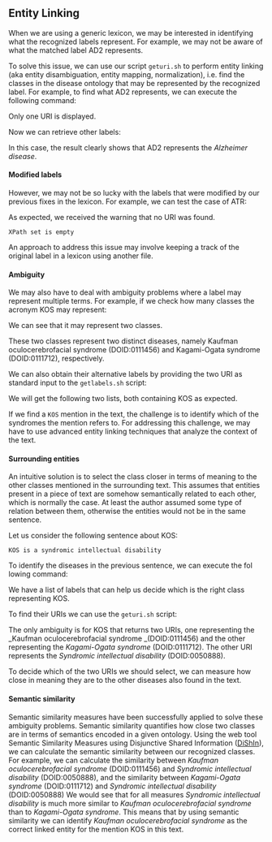<script>
import Execute from "$components/Execute.svelte";
</script>

##  Entity Linking

When we are using a generic lexicon, we may be interested in identifying
what the recognized labels represent. For example, we may not be aware of what the matched label AD2 represents.

To solve this issue, we can use our script `geturi.sh` to perform entity linking (aka entity disambiguation, entity mapping, normalization), i.e. find the classes in the disease ontology that may be represented by the recognized label. For example, to find what AD2 represents, we can execute the following command:

<Execute command="echo 'AD2' | ./geturi.sh doid.owl" />

Only one URI is displayed.


Now we can retrieve other labels:

<Execute command="echo 'http://purl.obolibrary.org/obo/DOID_0110035' | ./getlabels.sh doid.owl" />

In this case, the result clearly shows that AD2 represents the _Alzheimer
disease_.

#### Modified labels
However, we may not be so lucky with the labels that were modified by our previous fixes in the lexicon. For example, we can test the case of ATR:

<Execute command="echo 'ATR' | ./geturi.sh doid.owl" />

As expected, we received the warning that no URI was found.
```text 
XPath set is empty
```
An approach to address this issue may involve keeping a track of the original label in a lexicon using another file.

#### Ambiguity
We may also have to deal with ambiguity problems where a label may represent multiple terms. For example, if we check how many classes the acronym KOS may represent:

<Execute command="echo 'KOS' | ./geturi.sh doid.owl" />

We can see that it may represent two classes.

These two classes represent two distinct diseases, namely Kaufman oculocerebrofacial syndrome (DOID:0111456) and Kagami-Ogata syndrome (DOID:0111712), respectively.

We can also obtain their alternative labels by providing the two URI as
standard input to the `getlabels.sh` script:

<Execute command="echo 'http://purl.obolibrary.org/obo/DOID_0111456' | ./getlabels.sh doid.owl" />

<Execute command="echo 'http://purl.obolibrary.org/obo/DOID_0111712' | ./getlabels.sh doid.owl" />

We will get the following two lists, both containing KOS as expected.

If we find a `KOS` mention in the text, the challenge is to identify which of the syndromes the mention refers to. For addressing this challenge, we may have to use advanced entity linking techniques that analyze the context of the text.

#### Surrounding entities
An intuitive solution is to select the class closer in terms of meaning to the other classes mentioned in the surrounding text. This assumes that entities present in a piece of text are somehow semantically related to each other, which is normally the case. At least the author assumed some type of relation between them, otherwise the entities would not be in the same sentence.

Let us consider the following sentence about KOS: 
```text
KOS is a syndromic intellectual disability
```
To identify the diseases in the previous sentence, we can execute the fol
lowing command:

<Execute command="echo 'KOS is a syndromic intellectual disability' | grep -o -w -F -f diseases.txt" />

We have a list of labels that can help us decide which is the right class
representing KOS. 

To find their URIs we can use the `geturi.sh` script:

<Execute command="echo 'KOS is a syndromic intellectual disability' | grep -o -w -F -f diseases.txt | ./geturi.sh doid.owl" />

The only ambiguity is for KOS that returns two URIs, one representing the _Kaufman oculocerebrofacial syndrome _(DOID:0111456) and the other representing the _Kagami-Ogata syndrome_ (DOID:0111712).
The other URI represents the _Syndromic intellectual disability_ (DOID:0050888).

To decide which of the two URIs we should select, we can measure how
close in meaning they are to the other diseases also found in the text.

#### Semantic similarity
Semantic similarity measures have been successfully applied to solve these ambiguity problems. Semantic similarity quantifies how close two classes are in terms of semantics encoded in a given ontology. Using the web tool Semantic Similarity Measures using Disjunctive Shared Information ([DiShIn](http://labs.rd.ciencias.ulisboa.pt/dishin/)), we can calculate the semantic similarity between our recognized classes. For example, we can calculate the similarity between _Kaufman oculocerebrofacial syndrome_
(DOID:0111456) and _Syndromic intellectual disability_ (DOID:0050888), and the similarity between _Kagami-Ogata syndrome_ (DOID:0111712)
and _Syndromic intellectual disability_ (DOID:0050888)
We would see that for all measures _Syndromic intellectual disability_ is much more similar to _Kaufman oculocerebrofacial syndrome_ than to _Kagami-Ogata syndrome_.  This means that by using semantic similarity we can identify _Kaufman oculocerebrofacial syndrome_ as the correct linked entity for the mention KOS in this text.
